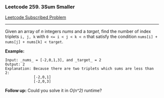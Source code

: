 ### Leetcode 259. 3Sum Smaller
[Leetcode Subscribed Problem](https://leetcode.com/problems/3sum-smaller/)

---

Given an array of *n* integers *nums* and a *target*, find the number of index triplets `i, j, k` with `0 <= i < j < k < n` that satisfy the condition `nums[i] + nums[j] + nums[k] < target`.

**Example:**
```
Input: _nums_ = [-2,0,1,3], and _target_ = 2
Output: 2 
Explanation: Because there are two triplets which sums are less than 2:
             [-2,0,1]
             [-2,0,3]
```

**Follow up:**
 Could you solve it in  *O(n^2)* runtime?
